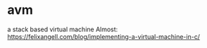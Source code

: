 # avm
a stack based virtual machine
Almost: https://felixangell.com/blog/implementing-a-virtual-machine-in-c/
